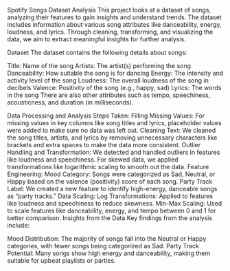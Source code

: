 Spotify Songs Dataset Analysis
This project looks at a dataset of songs, analyzing their features to gain insights and understand trends. The dataset includes information about various song attributes like danceability, energy, loudness, and lyrics. Through cleaning, transforming, and visualizing the data, we aim to extract meaningful insights for further analysis.

Dataset
The dataset contains the following details about songs:

Title: Name of the song
Artists: The artist(s) performing the song
Danceability: How suitable the song is for dancing
Energy: The intensity and activity level of the song
Loudness: The overall loudness of the song in decibels
Valence: Positivity of the song (e.g., happy, sad)
Lyrics: The words in the song
There are also other attributes such as tempo, speechiness, acousticness, and duration (in milliseconds).

Data Processing and Analysis
Steps Taken:
Filling Missing Values: For missing values in key columns like song titles and lyrics, placeholder values were added to make sure no data was left out.
Cleaning Text: We cleaned the song titles, artists, and lyrics by removing unnecessary characters like brackets and extra spaces to make the data more consistent.
Outlier Handling and Transformation: We detected and handled outliers in features like loudness and speechiness. For skewed data, we applied transformations like logarithmic scaling to smooth out the data.
Feature Engineering:
Mood Category: Songs were categorized as Sad, Neutral, or Happy based on the valence (positivity) score of each song.
Party Track Label: We created a new feature to identify high-energy, danceable songs as “party tracks.”
Data Scaling:
Log Transformations: Applied to features like loudness and speechiness to reduce skewness.
Min-Max Scaling: Used to scale features like danceability, energy, and tempo between 0 and 1 for better comparison.
Insights from the Data
Key findings from the analysis include:

Mood Distribution: The majority of songs fall into the Neutral or Happy categories, with fewer songs being categorized as Sad.
Party Track Potential: Many songs show high energy and danceability, making them suitable for upbeat playlists or parties.